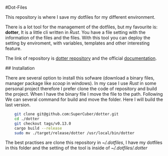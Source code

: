 #Dot-Files

This repository is where I save my dotfiles for my different environment.

There is a lot tool for the management of the dotfiles, but my favourite is: **dotter**, It is a little cli written in *Rust*. You have a file setting with the information of the files and the files.
With this tool you can deploy the setting by enviroment, with variables, templates and other interesting feature.

The link of repository is [dotter repository](https://github.com/SuperCuber/dotter) and the official [documentation](https://github.com/SuperCuber/dotter/wiki).

## Installation

There are several option to install this sofware (download a binary files, manager package like *scoop* in windows). In my case I use *Rust* in some personal project therefore I prefer clone the code of repository and build the project. When I have the binary file I move the file to the path.
Following We can several command for build and move the folder. Here I will build the last version.
```bash
    git clone git@github.com:SuperCuber/dotter.git
    cd ./dotter
    git checkout tags/v0.13.0
    cargo build --release
    sudo mv ./target/release/dotter /usr/local/bin/dotter
```

The best practises are clone this repository in *~/.dotfiles*, I have my dotfiles in this folder and the setting of the tool is inside of *~/.dotfiles/.dotter*
